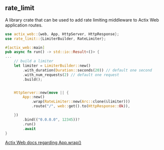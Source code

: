 ## rate_limit

A library crate that can be used to add rate limiting middleware to Actix Web application routes.

```rust
use actix_web::{web, App, HttpServer, HttpResponse};
use rate_limit::{LimiterBuilder, RateLimiter};

#[actix_web::main]
pub async fn run() -> std::io::Result<()> {
...
    // build a limiter
    let limiter = LimiterBuilder::new()
        .with_duration(Duration::seconds(20)) // default one second
        .with_num_requests(2) // default one request
        .build();


    HttpServer::new(move || {
        App::new()
            .wrap(RateLimiter::new(Arc::clone(&limiter)))
            .route("/", web::get().to(HttpResponse::Ok)),

    })
        .bind(("0.0.0.0", 12345))?
        .run()
        .await
}

```

[Actix Web docs regarding App.wrap()](https://docs.rs/actix-web/latest/actix_web/struct.App.html#method.wrap)
